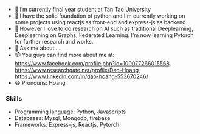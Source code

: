 
- 🔭 I’m currently final year student at Tan Tao University
- 🌱 I have the solid foundation of python and I'm currently working on some projects using reactjs as front-end and express-js as backend.
- 👯 However I love to do research on AI such as traditional Deeplearning, Deeplearning on Graphs, Federated Learning. I'm now learning Pytorch for further research and works.
- 💬 Ask me about ...
- 📫 You guys can find more about me at:  https://www.facebook.com/profile.php?id=100077266015568, https://www.researchgate.net/profile/Dao-Hoang, https://www.linkedin.com/in/dao-hoang-553670246/
- 😄 Pronouns: Hoang


### Skills
- Programming language: Python, Javascripts
- Databases: Mysql, Mongodb, firebase
- Frameworks: Express-js, Reactjs, Pytorch
